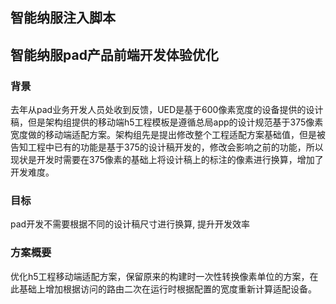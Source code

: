 ## 智能纳服注入脚本

## 智能纳服pad产品前端开发体验优化
### 背景
去年从pad业务开发人员处收到反馈，UED是基于600像素宽度的设备提供的设计稿，但是架构组提供的移动端h5工程模板是遵循总局app的设计规范基于375像素宽度做的移动端适配方案。架构组先是提出修改整个工程适配方案基础值，但是被告知工程中已有的功能是基于375的设计稿开发的，修改会影响之前的功能，所以现状是开发时需要在375像素的基础上将设计稿上的标注的像素进行换算，增加了开发难度。

### 目标
pad开发不需要根据不同的设计稿尺寸进行换算, 提升开发效率

### 方案概要
优化h5工程移动端适配方案，保留原来的构建时一次性转换像素单位的方案，在此基础上增加根据访问的路由二次在运行时根据配置的宽度重新计算适配设备。